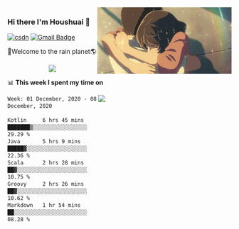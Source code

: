 <img  align='right' height="150" src="https://github.com/LikeRainDay/LikeRainDay/blob/master/pic/img_rain_1.gif?raw=true">



### Hi there I'm Houshuai :lemon:

[![csdn](https://img.shields.io/badge/-csdn-c14438?style=flat-square&logo=c&logoColor=white)](https://blog.csdn.net/qq_15807167)
[![Gmail Badge](https://img.shields.io/badge/-gmail-c14438?style=flat-square&logo=Gmail&logoColor=white&link=mailto:houshuai0816@gmail.com)](mailto:houshuai0816@gmail.com)

🚀Welcome to the rain planet🌎

<center>
<img align='center'  src="https://source.unsplash.com/random/1200x600">
</center>

📊 **This week I spent my time on**

<img align='right'   width="300" src="https://github-readme-stats.vercel.app/api?username=LikeRainDay&show_icons=true&title_color=fff&icon_color=79ff97&text_color=9f9f9f&bg_color=151515">

<!--START_SECTION:waka-->
```text
Week: 01 December, 2020 - 08 December, 2020

Kotlin     6 hrs 45 mins   ███████▒░░░░░░░░░░░░░░░░░   29.29 % 
Java       5 hrs 9 mins    █████▓░░░░░░░░░░░░░░░░░░░   22.36 % 
Scala      2 hrs 28 mins   ██▓░░░░░░░░░░░░░░░░░░░░░░   10.75 % 
Groovy     2 hrs 26 mins   ██▓░░░░░░░░░░░░░░░░░░░░░░   10.62 % 
Markdown   1 hr 54 mins    ██░░░░░░░░░░░░░░░░░░░░░░░   08.28 % 
```
<!--END_SECTION:waka-->
